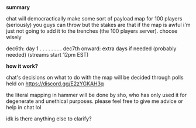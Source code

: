 **summary**

chat will democractically make some sort of payload map for 100 players (seriously)
you guys can throw but the stakes are that if the map is awful i'm just not going to add it to the trenches (the 100 players server). choose wisely

dec6th: day 1 . . . . . . . . dec7th onward: extra days if needed (probably needed) (streams start 12pm EST)

**how it work?**

chat's decisions on what to do with the map will be decided through polls held on https://discord.gg/E2zYGKAH3q

the literal mapping in hammer will be done by sho, who has only used it for degenerate and unethical purposes. please feel free to give me advice or help in chat lol

idk is there anything else to clarify?
